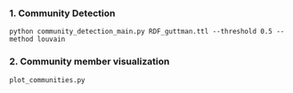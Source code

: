 ### 1. Community Detection

```
python community_detection_main.py RDF_guttman.ttl --threshold 0.5 --method louvain
```

### 2. Community member visualization

```
plot_communities.py
```